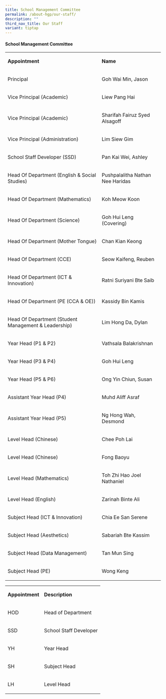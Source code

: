 ```yaml
---
title: School Management Committee
permalink: /about-hgp/our-staff/
description: ""
third_nav_title: Our Staff
variant: tiptap
---
```

<h4><strong>School Management Committee</strong></h4>
<table style="minWidth: 50px">
<colgroup>
<col>
<col>
</colgroup>
<tbody>
<tr>
<td rowspan="1" colspan="1">
<p><strong>Appointment</strong>
</p>
</td>
<td rowspan="1" colspan="1">
<p><strong>Name</strong>
</p>
</td>
</tr>
<tr>
<td rowspan="1" colspan="1">
<p>Principal</p>
</td>
<td rowspan="1" colspan="1">
<p>Goh Wai Min, Jason</p>
</td>
</tr>
<tr>
<td rowspan="1" colspan="1">
<p>Vice Principal (Academic)</p>
</td>
<td rowspan="1" colspan="1">
<p>Liew Pang Hai</p>
</td>
</tr>
<tr>
<td rowspan="1" colspan="1">
<p>Vice Principal (Academic)</p>
</td>
<td rowspan="1" colspan="1">
<p>Sharifah Fairuz Syed Alsagoff</p>
</td>
</tr>
<tr>
<td rowspan="1" colspan="1">
<p>Vice Principal (Administration)</p>
</td>
<td rowspan="1" colspan="1">
<p>Lim Siew Gim</p>
</td>
</tr>
<tr>
<td rowspan="1" colspan="1">
<p>School Staff Developer (SSD)</p>
</td>
<td rowspan="1" colspan="1">
<p>Pan Kai Wei, Ashley</p>
</td>
</tr>
<tr>
<td rowspan="1" colspan="1">
<p>Head Of Department (English &amp; Social Studies)</p>
</td>
<td rowspan="1" colspan="1">
<p>Pushpalalitha Nathan Nee Haridas</p>
</td>
</tr>
<tr>
<td rowspan="1" colspan="1">
<p>Head Of Department (Mathematics)</p>
</td>
<td rowspan="1" colspan="1">
<p>Koh Meow Koon</p>
</td>
</tr>
<tr>
<td rowspan="1" colspan="1">
<p>Head Of Department (Science)</p>
</td>
<td rowspan="1" colspan="1">
<p>Goh Hui Leng (Covering)</p>
</td>
</tr>
<tr>
<td rowspan="1" colspan="1">
<p>Head Of Department (Mother Tongue)</p>
</td>
<td rowspan="1" colspan="1">
<p>Chan Kian Keong</p>
</td>
</tr>
<tr>
<td rowspan="1" colspan="1">
<p>Head Of Department (CCE)</p>
</td>
<td rowspan="1" colspan="1">
<p>Seow Kaifeng, Reuben</p>
</td>
</tr>
<tr>
<td rowspan="1" colspan="1">
<p>Head Of Department (ICT &amp; Innovation)</p>
</td>
<td rowspan="1" colspan="1">
<p>Ratni Suriyani Bte Saib</p>
</td>
</tr>
<tr>
<td rowspan="1" colspan="1">
<p>Head Of Department (PE (CCA &amp; OE))</p>
</td>
<td rowspan="1" colspan="1">
<p>Kassidy Bin Kamis</p>
</td>
</tr>
<tr>
<td rowspan="1" colspan="1">
<p>Head Of Department (Student Management &amp; Leadership)</p>
</td>
<td rowspan="1" colspan="1">
<p>Lim Hong Da, Dylan</p>
</td>
</tr>
<tr>
<td rowspan="1" colspan="1">
<p>Year Head (P1 &amp; P2)</p>
</td>
<td rowspan="1" colspan="1">
<p>Vathsala Balakrishnan</p>
</td>
</tr>
<tr>
<td rowspan="1" colspan="1">
<p>Year Head (P3 &amp; P4)</p>
</td>
<td rowspan="1" colspan="1">
<p>Goh Hui Leng</p>
</td>
</tr>
<tr>
<td rowspan="1" colspan="1">
<p>Year Head (P5 &amp; P6)</p>
</td>
<td rowspan="1" colspan="1">
<p>Ong Yin Chiun, Susan</p>
</td>
</tr>
<tr>
<td rowspan="1" colspan="1">
<p>Assistant Year Head (P4)</p>
</td>
<td rowspan="1" colspan="1">
<p>Muhd Aliff Asraf</p>
</td>
</tr>
<tr>
<td rowspan="1" colspan="1">
<p>Assistant Year Head (P5)</p>
</td>
<td rowspan="1" colspan="1">
<p>Ng Hong Wah, Desmond</p>
</td>
</tr>
<tr>
<td rowspan="1" colspan="1">
<p>Level Head (Chinese)</p>
</td>
<td rowspan="1" colspan="1">
<p>Chee Poh Lai</p>
</td>
</tr>
<tr>
<td rowspan="1" colspan="1">
<p>Level Head (Chinese)</p>
</td>
<td rowspan="1" colspan="1">
<p>Fong Baoyu</p>
</td>
</tr>
<tr>
<td rowspan="1" colspan="1">
<p>Level Head (Mathematics)</p>
</td>
<td rowspan="1" colspan="1">
<p>Toh Zhi Hao Joel Nathaniel</p>
</td>
</tr>
<tr>
<td rowspan="1" colspan="1">
<p>Level Head (English)</p>
</td>
<td rowspan="1" colspan="1">
<p>Zarinah Binte Ali</p>
</td>
</tr>
<tr>
<td rowspan="1" colspan="1">
<p>Subject Head (ICT &amp; Innovation)</p>
</td>
<td rowspan="1" colspan="1">
<p>Chia Ee San Serene</p>
</td>
</tr>
<tr>
<td rowspan="1" colspan="1">
<p>Subject Head (Aesthetics)</p>
</td>
<td rowspan="1" colspan="1">
<p>Sabariah Bte Kassim</p>
</td>
</tr>
<tr>
<td rowspan="1" colspan="1">
<p>Subject Head (Data Management)</p>
</td>
<td rowspan="1" colspan="1">
<p>Tan Mun Sing</p>
</td>
</tr>
<tr>
<td rowspan="1" colspan="1">
<p>Subject Head (PE)</p>
</td>
<td rowspan="1" colspan="1">
<p>Wong Keng</p>
</td>
</tr>
</tbody>
</table>
<table style="minWidth: 50px">
<colgroup>
<col>
<col>
</colgroup>
<tbody>
<tr>
<td rowspan="1" colspan="1">
<p><strong>Appointment</strong>
</p>
</td>
<td rowspan="1" colspan="1">
<p><strong>Description</strong>
</p>
</td>
</tr>
<tr>
<td rowspan="1" colspan="1">
<p>HOD</p>
</td>
<td rowspan="1" colspan="1">
<p>Head of Department</p>
</td>
</tr>
<tr>
<td rowspan="1" colspan="1">
<p>SSD</p>
</td>
<td rowspan="1" colspan="1">
<p>School Staff Developer</p>
</td>
</tr>
<tr>
<td rowspan="1" colspan="1">
<p>YH</p>
</td>
<td rowspan="1" colspan="1">
<p>Year Head</p>
</td>
</tr>
<tr>
<td rowspan="1" colspan="1">
<p>SH</p>
</td>
<td rowspan="1" colspan="1">
<p>Subject Head</p>
</td>
</tr>
<tr>
<td rowspan="1" colspan="1">
<p>LH</p>
</td>
<td rowspan="1" colspan="1">
<p>Level Head</p>
</td>
</tr>
</tbody>
</table>
<p></p>